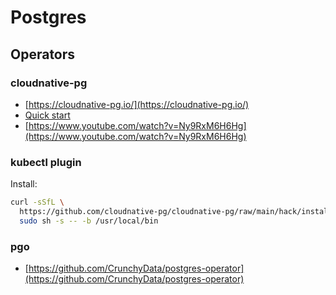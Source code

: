 # Postgres

## Operators
### cloudnative-pg
* [https://cloudnative-pg.io/](https://cloudnative-pg.io/)
* [Quick start](https://cloudnative-pg.io/documentation/1.22/quickstart/)
* [https://www.youtube.com/watch?v=Ny9RxM6H6Hg](https://www.youtube.com/watch?v=Ny9RxM6H6Hg)

### kubectl plugin
Install:
```sh
curl -sSfL \
  https://github.com/cloudnative-pg/cloudnative-pg/raw/main/hack/install-cnpg-plugin.sh | \
  sudo sh -s -- -b /usr/local/bin
```

### pgo
* [https://github.com/CrunchyData/postgres-operator](https://github.com/CrunchyData/postgres-operator)
